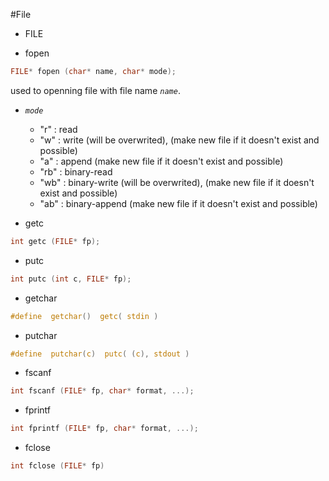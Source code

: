 #File

- FILE    
  

- fopen
```C
FILE* fopen (char* name, char* mode);
```
used to openning file with file name _`name`_.
- _`mode`_
  - "r" : read
  - "w" : write (will be overwrited), (make new file if it doesn't exist and possible)
  - "a" : append (make new file if it doesn't exist and possible)
  - "rb" : binary-read
  - "wb" : binary-write (will be overwrited), (make new file if it doesn't exist and possible)
  - "ab" : binary-append (make new file if it doesn't exist and possible)

- getc
```C
int getc (FILE* fp);
```

- putc
```C
int putc (int c, FILE* fp);
```

- getchar
```C
#define  getchar()  getc( stdin )
```

- putchar
```C
#define  putchar(c)  putc( (c), stdout )
```

- fscanf
```C
int fscanf (FILE* fp, char* format, ...);
```

- fprintf
```C
int fprintf (FILE* fp, char* format, ...);
```

- fclose
```C
int fclose (FILE* fp)
```